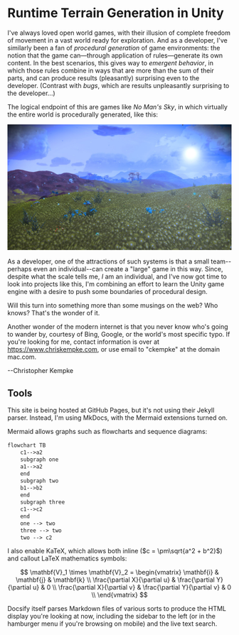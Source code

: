 # Runtime Terrain Generation in Unity
I've always loved open world games, with their illusion of complete freedom of movement in a vast world ready for exploration.    And as a developer, I've similarly been a fan of _procedural generation_ of game environments: the notion that the game can—through application of rules—generate its own content.    In the best scenarios, this gives way to _emergent behavior_, in which those rules combine in ways that are more than the sum of their parts, and can produce results (pleasantly) surprising even to the developer.  (Contrast with _bugs_, which are results unpleasantly surprising to the developer...)

The logical endpoint of this are games like _No Man's Sky_, in which virtually the entire world is procedurally generated, like this:

![No Man's Sky](media/no-mans-sky-1.jpg)

As a developer, one of the attractions of such systems is that a small team--perhaps even an individual--can create a "large" game in this way.   Since, despite what the scale tells me, *I* am an individual, and I've now got time to look into projects like this, I'm combining an effort to learn the Unity game engine with a desire to push some boundaries of procedural design.

Will this turn into something more than some musings on the web?   Who knows?   That's the wonder of it.

Another wonder of the modern internet is that you never know who's going to wander by, courtesy of Bing, Google, or the world's most specific typo.    If you're looking for me, contact information is over at https://www.chriskempke.com, or use email to "ckempke" at the domain mac.com.

--Christopher Kempke


## Tools

This site is being hosted at GitHub Pages, but it's not using their Jekyll parser.  Instead, I'm using MkDocs, with the Mermaid extensions turned on.

Mermaid allows graphs such as flowcharts and sequence diagrams:

```mermaid
flowchart TB
    c1-->a2
    subgraph one
    a1-->a2
    end
    subgraph two
    b1-->b2
    end
    subgraph three
    c1-->c2
    end
    one --> two
    three --> two
    two --> c2

```



I also enable KaTeX, which allows both inline ($c = \pm\sqrt{a^2 + b^2}$) and callout LaTeX mathematics symbols:

$$
\mathbf{V}_1 \times \mathbf{V}_2 =  \begin{vmatrix}
\mathbf{i} & \mathbf{j} & \mathbf{k} \\
\frac{\partial X}{\partial u} &  \frac{\partial Y}{\partial u} & 0 \\
\frac{\partial X}{\partial v} &  \frac{\partial Y}{\partial v} & 0 \\
\end{vmatrix}
$$

Docsify itself parses Markdown files of various sorts to produce the HTML display you're looking at now, including the sidebar to the left (or in the hamburger menu if you're browsing on mobile) and the live text search.